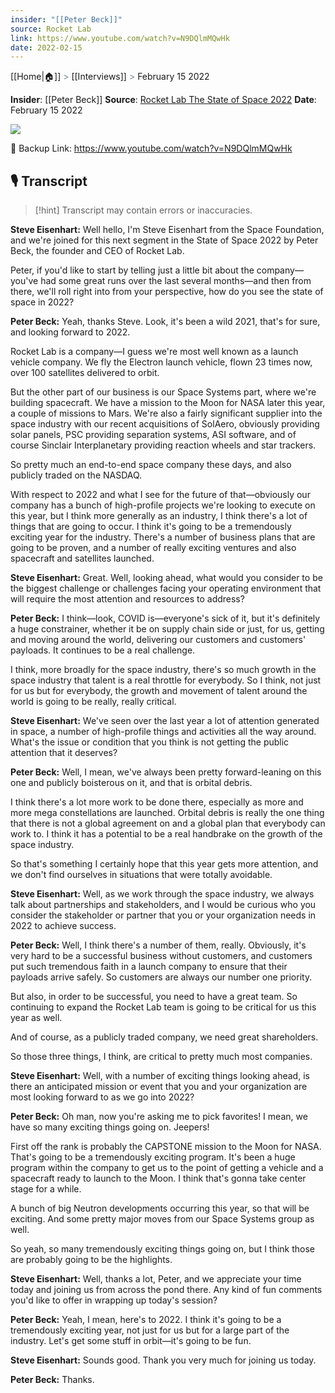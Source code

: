 ```yaml
---
insider: "[[Peter Beck]]"
source: Rocket Lab
link: https://www.youtube.com/watch?v=N9DQlmMQwHk
date: 2022-02-15
---
```

[[Home|🏠]] <span style="color: LightSlateGray">></span> [[Interviews]] <span style="color: LightSlateGray">></span> February 15 2022

**Insider**: [[Peter Beck]]
**Source**: [Rocket Lab The State of Space 2022](https://www.youtube.com/watch?v=N9DQlmMQwHk)
**Date**: February 15 2022

![](https://www.youtube.com/watch?v=N9DQlmMQwHk)

🔗 Backup Link: https://www.youtube.com/watch?v=N9DQlmMQwHk

## 🎙️ Transcript

>[!hint] Transcript may contain errors or inaccuracies.

**Steve Eisenhart:** Well hello, I'm Steve Eisenhart from the Space Foundation, and we're joined for this next segment in the State of Space 2022 by Peter Beck, the founder and CEO of Rocket Lab.

Peter, if you'd like to start by telling just a little bit about the company—you've had some great runs over the last several months—and then from there, we'll roll right into from your perspective, how do you see the state of space in 2022?

**Peter Beck:** Yeah, thanks Steve. Look, it's been a wild 2021, that's for sure, and looking forward to 2022.

Rocket Lab is a company—I guess we're most well known as a launch vehicle company. We fly the Electron launch vehicle, flown 23 times now, over 100 satellites delivered to orbit.

But the other part of our business is our Space Systems part, where we're building spacecraft. We have a mission to the Moon for NASA later this year, a couple of missions to Mars. We're also a fairly significant supplier into the space industry with our recent acquisitions of SolAero, obviously providing solar panels, PSC providing separation systems, ASI software, and of course Sinclair Interplanetary providing reaction wheels and star trackers.

So pretty much an end-to-end space company these days, and also publicly traded on the NASDAQ.

With respect to 2022 and what I see for the future of that—obviously our company has a bunch of high-profile projects we're looking to execute on this year, but I think more generally as an industry, I think there's a lot of things that are going to occur. I think it's going to be a tremendously exciting year for the industry. There's a number of business plans that are going to be proven, and a number of really exciting ventures and also spacecraft and satellites launched.

**Steve Eisenhart:** Great. Well, looking ahead, what would you consider to be the biggest challenge or challenges facing your operating environment that will require the most attention and resources to address?

**Peter Beck:** I think—look, COVID is—everyone's sick of it, but it's definitely a huge constrainer, whether it be on supply chain side or just, for us, getting and moving around the world, delivering our customers and customers' payloads. It continues to be a real challenge.

I think, more broadly for the space industry, there's so much growth in the space industry that talent is a real throttle for everybody. So I think, not just for us but for everybody, the growth and movement of talent around the world is going to be really, really critical.

**Steve Eisenhart:** We've seen over the last year a lot of attention generated in space, a number of high-profile things and activities all the way around. What's the issue or condition that you think is not getting the public attention that it deserves?

**Peter Beck:** Well, I mean, we've always been pretty forward-leaning on this one and publicly boisterous on it, and that is orbital debris.

I think there's a lot more work to be done there, especially as more and more mega constellations are launched. Orbital debris is really the one thing that there is not a global agreement on and a global plan that everybody can work to. I think it has a potential to be a real handbrake on the growth of the space industry.

So that's something I certainly hope that this year gets more attention, and we don't find ourselves in situations that were totally avoidable.

**Steve Eisenhart:** Well, as we work through the space industry, we always talk about partnerships and stakeholders, and I would be curious who you consider the stakeholder or partner that you or your organization needs in 2022 to achieve success.

**Peter Beck:** Well, I think there's a number of them, really. Obviously, it's very hard to be a successful business without customers, and customers put such tremendous faith in a launch company to ensure that their payloads arrive safely. So customers are always our number one priority.

But also, in order to be successful, you need to have a great team. So continuing to expand the Rocket Lab team is going to be critical for us this year as well.

And of course, as a publicly traded company, we need great shareholders.

So those three things, I think, are critical to pretty much most companies.

**Steve Eisenhart:** Well, with a number of exciting things looking ahead, is there an anticipated mission or event that you and your organization are most looking forward to as we go into 2022?

**Peter Beck:** Oh man, now you're asking me to pick favorites! I mean, we have so many exciting things going on. Jeepers!

First off the rank is probably the CAPSTONE mission to the Moon for NASA. That's going to be a tremendously exciting program. It's been a huge program within the company to get us to the point of getting a vehicle and a spacecraft ready to launch to the Moon. I think that's gonna take center stage for a while.

A bunch of big Neutron developments occurring this year, so that will be exciting. And some pretty major moves from our Space Systems group as well.

So yeah, so many tremendously exciting things going on, but I think those are probably going to be the highlights.

**Steve Eisenhart:** Well, thanks a lot, Peter, and we appreciate your time today and joining us from across the pond there. Any kind of fun comments you'd like to offer in wrapping up today's session?

**Peter Beck:** Yeah, I mean, here's to 2022. I think it's going to be a tremendously exciting year, not just for us but for a large part of the industry. Let's get some stuff in orbit—it's going to be fun.

**Steve Eisenhart:** Sounds good. Thank you very much for joining us today.

**Peter Beck:** Thanks.